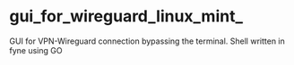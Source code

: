 # gui_for_wireguard_linux_mint_
GUI for VPN-Wireguard connection bypassing the terminal. Shell written in fyne using GO
